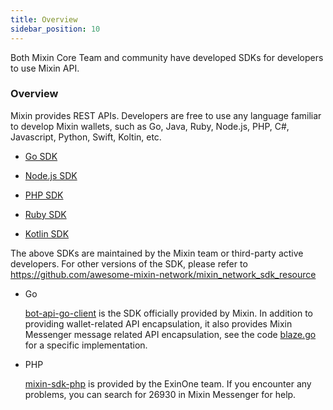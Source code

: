 ```yaml
---
title: Overview
sidebar_position: 10
---
```


Both Mixin Core Team and community have developed SDKs for developers to use Mixin API.

### Overview

Mixin provides REST APIs. Developers are free to use any language familiar to develop Mixin wallets, such as Go, Java, Ruby, Node.js, PHP, C#, Javascript, Python, Swift, Koltin, etc.

- [Go SDK](./go)

- [Node.js SDK](./nodejs)

- [PHP SDK](./php)

- [Ruby SDK](./ruby)

- [Kotlin SDK](./kotlin)

The above SDKs are maintained by the Mixin team or third-party active developers. For other versions of the SDK, please refer to <https://github.com/awesome-mixin-network/mixin_network_sdk_resource>

- Go

  [bot-api-go-client](https://github.com/MixinNetwork/bot-api-go-client) is the SDK officially provided by Mixin. In addition to providing wallet-related API encapsulation, it also provides Mixin Messenger message related API encapsulation, see the code [blaze.go](https://github.com/MixinNetwork/bot-api-go-client/blob/master/blaze.go) for a specific implementation.

- PHP

  [mixin-sdk-php](https://github.com/ExinOne/mixin-sdk-php) is provided by the ExinOne team. If you encounter any problems, you can search for 26930 in Mixin Messenger for help.

